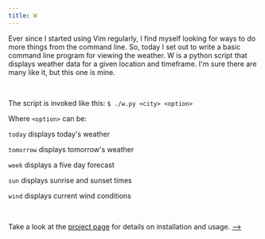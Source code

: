 ```yaml
---
title: W
---
```


Ever since I started using Vim regularly, I find myself looking for ways to do
more things from the command line. So, today I set out to write a basic command
line program for viewing the weather. W is a python script that displays
weather data for a given location and timeframe. I'm sure there are many like
it, but this one is mine.

</br>

The script is invoked like this: ```$ ./w.py <city> <option>```

Where `<option>` can be:

`today` displays today's weather

`tomorrow` displays tomorrow's weather

`week` displays a five day forecast

`sun` displays sunrise and sunset times

`wind` displays current wind conditions

</br>

Take a look at the [<u>project page</u>](http://prb2.github.io/weather)
for details on installation and usage. [&#10230;](http://prb2.github.io/weather)
